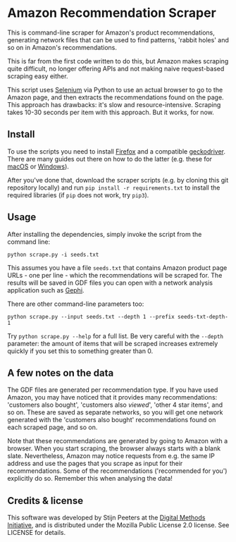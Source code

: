 # Amazon Recommendation Scraper

This is command-line scraper for Amazon's product recommendations, generating 
network files that can be used to find patterns, 'rabbit holes' and so on in
Amazon's recommendations.

This is far from the first code written to do this, but Amazon makes scraping 
quite difficult, no longer offering APIs and not making naive request-based
scraping easy either.

This script uses [Selenium](https://www.selenium.dev/) via Python to use an
actual browser to go to the Amazon page, and then extracts the recommendations
found on the page. This approach has drawbacks: it's slow and 
resource-intensive. Scraping takes 10-30 seconds per item with this approach.
But it works, for now.

## Install
To use the scripts you need to install 
[Firefox](https://www.mozilla.org/en-US/firefox/) and a compatible 
[geckodriver](https://github.com/mozilla/geckodriver/releases/latest). There 
are many guides out there on how to do the latter (e.g. these for 
[macOS](https://gist.github.com/cgoldberg/4097efbfeb40adf698a7d05e75e0ff51) or 
[Windows](https://stackoverflow.com/a/56926716)).

After you've done that, download the scraper scripts (e.g. by cloning this git 
repository locally) and run `pip install -r requirements.txt` to install the 
required libraries (if `pip` does not work, try `pip3`).

## Usage

After installing the dependencies, simply invoke the script from the command
line:

```
python scrape.py -i seeds.txt
```

This assumes you have a file `seeds.txt` that contains Amazon product page 
URLs - one per line - which the recommendations will be scraped for. The results 
will be saved in GDF files you can open with a network analysis application such
as [Gephi](https://gephi.org).

There are other command-line parameters too:

```
python scrape.py --input seeds.txt --depth 1 --prefix seeds-txt-depth-1
```

Try `python scrape.py --help` for a full list. Be very careful with the 
`--depth` parameter: the amount of items that will be scraped increases 
extremely quickly if you set this to something greater than 0.

## A few notes on the data

The GDF files are generated per recommendation type. If you have used Amazon, 
you may have noticed that it provides many recommendations: 'customers also 
bought', 'customers also *viewed*', 'other 4 star items', and so on. These are
saved as separate networks, so you will get one network generated with the
'customers also bought' recommendations found on each scraped page, and so on.

Note that these recommendations are generated by going to Amazon with a 
browser. When you start scraping, the browser always starts with a blank slate.
Nevertheless, Amazon may notice requests from e.g. the same IP address and use
the pages that you scrape as input for their recommendations. Some of the
recommendations ('recommended for you') explicitly do so. Remember this when
analysing the data!

## Credits & license
This software was developed by Stijn Peeters at the 
[Digital Methods Initiative](https://digitalmethods.net), and is distributed
under the Mozilla Public License 2.0 license. See LICENSE for details.
